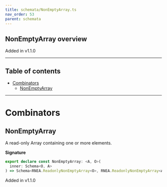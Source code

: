 ```yaml
---
title: schemata/NonEmptyArray.ts
nav_order: 53
parent: schemata
---
```


## NonEmptyArray overview

Added in v1.1.0

---

<h2 class="text-delta">Table of contents</h2>

- [Combinators](#combinators)
  - [NonEmptyArray](#nonemptyarray)

---

# Combinators

## NonEmptyArray

A read-only Array containing one or more elements.

**Signature**

```ts
export declare const NonEmptyArray: <A, O>(
  inner: Schema<O, A>
) => Schema<RNEA.ReadonlyNonEmptyArray<O>, RNEA.ReadonlyNonEmptyArray<A>>
```

Added in v1.1.0
